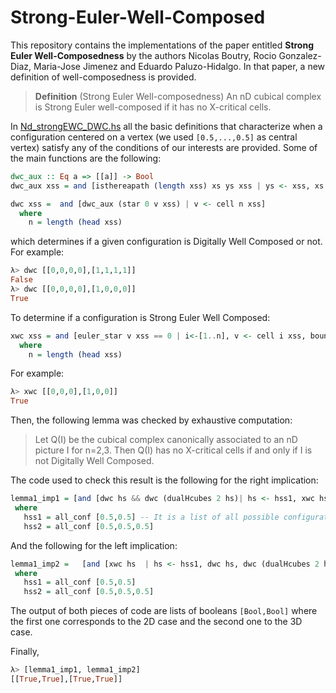# Strong-Euler-Well-Composed

This repository contains the implementations of the paper entitled **Strong Euler Well-Composedness** by the authors Nicolas Boutry, Rocio Gonzalez-Diaz, Maria-Jose Jimenez and Eduardo Paluzo-Hidalgo. In that paper, a new definition of well-composedness is provided.

> **Definition** (Strong Euler Well-composedness) An nD cubical complex is Strong Euler well-composed if it has no X-critical cells.


In [Nd_strongEWC_DWC.hs](https://github.com/Cimagroup/Strong-Euler-Well-Composed/blob/main/Nd_strongEWC_DWC.hs) all the basic definitions that characterize when a configuration centered on a vertex (we used ```[0.5,...,0.5]``` as central vertex) satisfy any of the conditions of our interests are provided. Some of the main functions are the following:

```Haskell
dwc_aux :: Eq a => [[a]] -> Bool
dwc_aux xss = and [isthereapath (length xss) xs ys xss | ys <- xss, xs <- xss]

dwc xss =  and [dwc_aux (star 0 v xss) | v <- cell n xss]
  where
    n = length (head xss)
```
which determines if a given configuration is Digitally Well Composed or not. For example:
```Haskell
λ> dwc [[0,0,0,0],[1,1,1,1]]
False
λ> dwc [[0,0,0,0],[1,0,0,0]]
True
```

To determine if a configuration is Strong Euler Well Composed:

```Haskell
xwc xss = and [euler_star v xss == 0 | i<-[1..n], v <- cell i xss, boundary v xss]
  where
    n = length (head xss)
```

For example:
``` Haskell
λ> xwc [[0,0,0],[1,0,0]]
True
```

Then, the following lemma was checked by exhaustive computation:
> Let Q(I) be the cubical complex canonically associated to an nD picture I for n=2,3. Then Q(I) has no X-critical cells if and only if I is not Digitally Well Composed.

The code used to check this result is the following for the right implication:
```Haskell
lemma1_imp1 = [and [dwc hs && dwc (dualHcubes 2 hs)| hs <- hss1, xwc hs],and [dwc hs && dwc (dualHcubes 3 hs)| hs <- hss2, xwc hs ]] 
 where
   hss1 = all_conf [0.5,0.5] -- It is a list of all possible configurations centered in the vertex.
   hss2 = all_conf [0.5,0.5,0.5]
```
And the following for the left implication:
```Haskell
lemma1_imp2 =   [and [xwc hs  | hs <- hss1, dwc hs, dwc (dualHcubes 2 hs)], and [xwc hs  | hs <- hss2, dwc hs, dwc (dualHcubes 3 hs)]] 
 where
   hss1 = all_conf [0.5,0.5]
   hss2 = all_conf [0.5,0.5,0.5]
```
The output of both pieces of code are lists of booleans ```[Bool,Bool]``` where the first one corresponds to the 2D case and the second one to the 3D case.

Finally,
```Haskell
λ> [lemma1_imp1, lemma1_imp2]
[[True,True],[True,True]]
```
